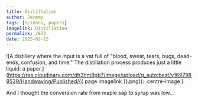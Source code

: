 ```yaml
---
title: Distillation
author: Jeremy
tags: [science, papers]
imagelink: Distillation
permalink: /872
date: 2025-02-15
---
```


![A distillery where the input is a vat full of "blood, sweat, tears, bugs, dead-ends, confusion, and time." The distillation process produces just a little liquid: a paper.](https://res.cloudinary.com/dh3hm8pb7/image/upload/q_auto:best/v1697989539/Handwaving/Published/{{ page.imagelink }}.png){: .centre-image }

And I thought the conversion rate from maple sap to syrup was low...
